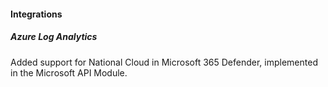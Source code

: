 #### Integrations

##### Azure Log Analytics

Added support for National Cloud in Microsoft 365 Defender, implemented in the Microsoft API Module.
